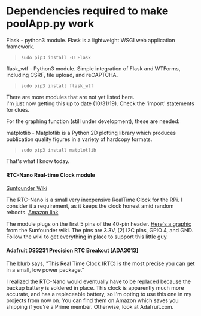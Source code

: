 # Dependencies required to make poolApp.py work

Flask - python3 module.  Flask is a lightweight WSGI web application framework.

>```sudo pip3 install -U Flask```

flask_wtf - Python3 module.  Simple integration of Flask and WTForms, including CSRF, file upload, and reCAPTCHA.

>```sudo pip3 install flask_wtf```

There are more modules that are not yet listed here.  
I'm just now getting this up to date (10/31/19).  Check the 'import' statements for clues.

For the graphing function (still under development), these are needed:

matplotlib - Matplotlib is a Python 2D plotting library which produces publication quality figures in a variety of hardcopy formats.

>```sudo pip3 install matplotlib```

That's what I know today.

#### RTC-Nano Real-time Clock module

[Sunfounder Wiki](http://wiki.sunfounder.cc/index.php?title=RTC-Nano )

The RTC-Nano is a small very inexpensive RealTime Clock for the RPi.  I consider it a requirement, as it keeps the clock honest amid random reboots.  [Amazon link](https://www.amazon.com/gp/product/B00HF4NUSS/ref=ppx_yo_dt_b_search_asin_title?ie=UTF8&psc=1)

The module plugs on the first 5 pins of the 40-pin header.  [Here's a graphic](./Pics/Rtc_raspberry.png) from the Sunfounder wiki. The pins are 3.3V, (2) I2C pins, GPIO 4, and GND.  Follow the wiki to get everything in place to support this little guy.

#### Adafruit DS3231 Precision RTC Breakout [ADA3013]

The blurb says, "This Real Time Clock (RTC) is the most precise you can get in a small, low power package."

I realized the RTC-Nano would eventually have to be replaced because the backup battery is soldered in place.  This clock is apparently much more accurate, and has a replaceable battery, so I'm opting to use this one in my projects from now on.  You can find them on Amazon which saves you shipping if you're a Prime member.  Otherwise, look at Adafruit.com.

